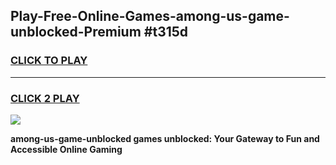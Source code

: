 
## Play-Free-Online-Games-among-us-game-unblocked-Premium #t315d
<h3>
<a href="https://premium.freeplayer.one?title=among-us-game-unblocked&ref=8M">CLICK TO PLAY</a></h3>
<hr>

<h3>
<a href="https://premium.freeplayer.one?title=among-us-game-unblocked&ref=8M">CLICK 2 PLAY</a>
  
</h3>

<a href="https://premium.freeplayer.one?title=among-us-game-unblocked&ref=8M"><img src="https://clearcache.store/games.png"></a>


**among-us-game-unblocked games unblocked: Your Gateway to Fun and Accessible Online Gaming**
